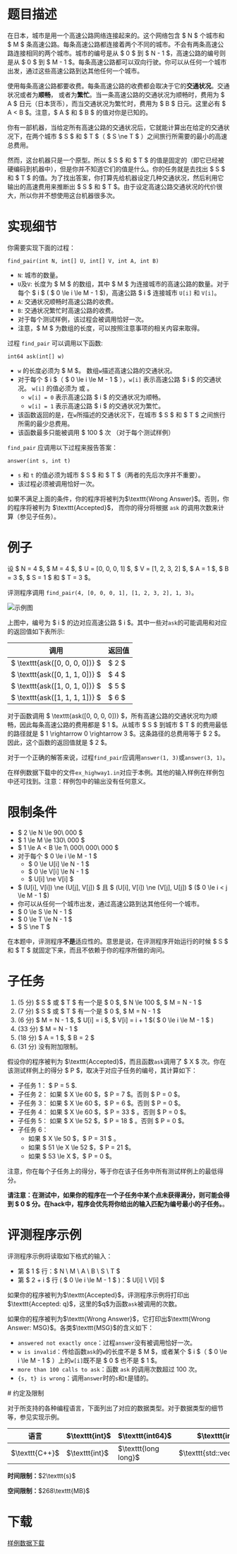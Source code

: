 # 题目描述

<p>在日本，城市是用一个高速公路网络连接起来的。这个网络包含 $ N $ 个城市和 $ M $ 条高速公路。每条高速公路都连接着两个不同的城市。不会有两条高速公路连接相同的两个城市。城市的编号是从 $ 0 $ 到 $ N - 1 $，高速公路的编号则是从 $ 0 $ 到 $ M - 1 $。每条高速公路都可以双向行驶。你可以从任何一个城市出发，通过这些高速公路到达其他任何一个城市。</p>
<p>使用每条高速公路都要收费。每条高速公路的收费都会取决于它的<strong>交通状况</strong>。交通状况或者为<strong>顺畅</strong>，
或者为<strong>繁忙</strong>。当一条高速公路的交通状况为顺畅时，费用为 $ A $ 日元（日本货币），而当交通状况为繁忙时，费用为 $ B $ 日元。这里必有 $ A &lt; B $。注意，$ A $ 和 $ B $ 的值对你是已知的。</p>
<p>你有一部机器，当给定所有高速公路的交通状况后，它就能计算出在给定的交通状况下，在两个城市 $ S $ 和 $ T $（ $ S \ne T $ ）之间旅行所需要的最小的高速总费用。</p>
<p>然而，这台机器只是一个原型。所以 $ S $ 和 $ T $ 的值是固定的（即它已经被硬编码到机器中），但是你并不知道它们的值是什么。你的任务就是去找出 $ S $ 和 $ T $ 的值。为了找出答案，你打算先给机器设定几种交通状况，然后利用它输出的高速费用来推断出 $ S $ 和 $ T $。由于设定高速公路交通状况的代价很大，所以你并不想使用这台机器很多次。</p>

# 实现细节


<p>你需要实现下面的过程：</p>
<pre><code class="sh_cpp">find_pair(int N, int[] U, int[] V, int A, int B)</code></pre>
<ul><li><code>N</code>: 城市的数量。</li>
<li><code>U</code>及<code>V</code>: 长度为 $ M $ 的数组，其中 $ M $ 为连接城市的高速公路的数量。对于每个 $ i $ ( $ 0 \le i \le M - 1 $)，高速公路 $ i $ 连接城市 <code>U[i]</code> 和 <code>V[i]</code>。</li>
<li><code>A</code>: 交通状况顺畅时高速公路的收费。</li>
<li><code>B</code>: 交通状况繁忙时高速公路的收费。</li>
<li>对于每个测试样例，该过程会被调用恰好一次。</li>
<li>注意，$ M $ 为数组的长度，可以按照注意事项的相关内容来取得。</li>
</ul><p>过程 <code>find_pair</code> 可以调用以下函数:</p>
<pre><code class="sh_cpp">int64 ask(int[] w)</code></pre>
<ul><li><code>w</code> 的长度必须为 $ M $。 数组<code>w</code>描述高速公路的交通状况。</li>
<li>对于每个 $ i $（ $ 0 \le i \le M - 1 $ ），<code>w[i]</code> 表示高速公路 $ i $ 的交通状况。 <code>w[i]</code> 的值必须为 或 。<ul><li><code>w[i] = 0</code> 表示高速公路 $ i $ 的交通状况为顺畅。</li>
<li><code>w[i] = 1</code> 表示高速公路 $ i $ 的交通状况为繁忙。</li>
</ul></li>
<li>该函数返回的是，在<code>w</code>所描述的交通状况下，在城市 $ S $ 和 $ T $ 之间旅行所需的最少总费用。</li>
<li>该函数最多只能被调用 $ 100 $ 次 （对于每个测试样例）</li>
</ul><p><code>find_pair</code> 应调用以下过程来报告答案：</p>
<pre><code class="sh_cpp">answer(int s, int t)</code></pre>
<ul><li><code>s</code> 和 <code>t</code> 的值必须为城市 $ S $ 和 $ T $（两者的先后次序并不重要）。</li>
<li>该过程必须被调用恰好一次。</li>
</ul><p>如果不满足上面的条件，你的程序将被判为$\texttt{Wrong Answer}$。否则，你的程序将被判为 $\texttt{Accepted}$，
而你的得分将根据 <code>ask</code> 的调用次数来计算（参见子任务）。</p>

# 例子


<p>设 $ N = 4 $, $ M = 4 $, $ U = [0, 0, 0, 1] $, $ V = [1, 2, 3, 2] $, $ A = 1 $, $ B = 3 $, $ S = 1 $ 和 $ T = 3 $。</p>
<p>评测程序调用 <code>find_pair(4, [0, 0, 0, 1], [1, 2, 3, 2], 1, 3)</code>。</p>
<p><img class="img-responsive center-block" src="/source/uoj/409/img/aHR0cHM6Ly9pLmxvbGkubmV0LzIwMTgvMDkvMjYvNWJhYjQ2NmUxN2VlNy5wbmc=.png" alt="示例图"/></p>
<p>上图中，编号为 $ i $ 的边对应高速公路 $ i $。其中一些对<code>ask</code>的可能调用和对应的返回值如下表所示:</p>
<div class="table-responsive">
<table class="table table-bordered table-text-center table-vertical-middle"><thead><tr><th>调用</th>
<th>返回值</th>
</tr></thead><tbody><tr><td> $ \texttt{ask([0, 0, 0, 0])} $ </td><td> $ 2 $ </td></tr><tr><td> $ \texttt{ask([0, 1, 1, 0])} $ </td><td> $ 4 $ </td></tr><tr><td> $ \texttt{ask([1, 0, 1, 0])} $ </td><td> $ 5 $ </td></tr><tr><td> $ \texttt{ask([1, 1, 1, 1])} $ </td><td> $ 6 $ </td></tr></tbody></table></div>

<p>对于函数调用 $ \texttt{ask([0, 0, 0, 0])} $，所有高速公路的交通状况均为顺畅，因此每条高速公路的费用都是 $ 1 $。从城市 $ S $ 到城市 $ T $ 的费用最低的路径就是 $ 1 \rightarrow 0 \rightarrow 3 $。这条路径的总费用等于 $ 2 $。因此，这个函数的返回值就是 $ 2 $。</p>
<p>对于一个正确的解答来说，过程<code>find_pair</code>应调用<code>answer(1, 3)</code>或<code>answer(3, 1)</code>。</p>
<p>在样例数据下载中的文件<code>ex_highway1.in</code>对应于本例。其他的输入样例在样例包中还可找到。注意：样例包中的输出没有任何意义。</p>

# 限制条件


<ul><li>$ 2 \le N \le 90\ 000 $</li>
<li>$ 1 \le M \le 130\ 000 $</li>
<li>$ 1 \le A &lt; B \le 1\ 000\ 000\ 000 $</li>
<li>对于每个 $ 0 \le i \le M - 1 $<ul><li>$ 0 \le U[i] \le N - 1 $</li>
<li>$ 0 \le V[i] \le N - 1 $</li>
<li>$ U[i] \ne V[i] $</li>
</ul></li>
<li>$ (U[i], V[i]) \ne (U[j], V[j]) $ 且 $ (U[i], V[i]) \ne (V[j], U[j]) $ ($ 0 \le i &lt; j \le M - 1 $)</li>
<li>你可以从任何一个城市出发，通过高速公路到达其他任何一个城市。</li>
<li>$ 0 \le S \le N - 1 $</li>
<li>$ 0 \le T \le N - 1 $</li>
<li>$ S \ne T $</li>
</ul><p>在本题中，评测程序<strong>不是</strong>适应性的。意思是说，在评测程序开始运行的时候 $ S $ 和 $ T $ 就固定下来，而且不依赖于你的程序所做的询问。</p>

# 子任务


<ol><li>(5 分) $ S $ 或 $ T $ 有一个是 $ 0 $, $ N \le 100 $, $ M = N - 1 $</li>
<li>(7 分) $ S $ 或 $ T $ 有一个是 $ 0 $, $ M = N - 1 $</li>
<li>(6 分) $ M = N - 1 $, $ U[i] = i $, $ V[i] = i + 1 $( $ 0 \le i \le M - 1 $ )</li>
<li>(33 分) $ M = N - 1 $</li>
<li>(18 分) $ A = 1 $, $ B = 2 $</li>
<li>(31 分) 没有附加限制。</li>
</ol><p>假设你的程序被判为 $\texttt{Accepted}$，而且函数<code>ask</code>调用了 $ X $ 次。你在该测试样例上的得分 $ P $，取决于对应子任务的编号，其计算如下：</p>
<ul><li>子任务 1： $ P = 5 $.</li>
<li>子任务 2： 如果 $ X \le 60 $，$ P = 7 $。否则 $ P = 0 $。</li>
<li>子任务 3： 如果 $ X \le 60 $，$ P = 6 $。否则 $ P = 0 $。</li>
<li>子任务 4： 如果 $ X \le 60 $，$ P = 33 $ 。否则 $ P = 0 $。</li>
<li>子任务 5： 如果 $ X \le 52 $，$ P = 18 $ 。否则 $ P = 0 $。</li>
<li>子任务 6：<ul><li>如果 $ X \le 50 $，$ P = 31 $ 。</li>
<li>如果 $ 51 \le X \le 52 $，$ P = 21 $。</li>
<li>如果 $ 53 \le X $，$ P = 0 $。</li>
</ul></li>
</ul><p>注意，你在每个子任务上的得分，等于你在该子任务中所有测试样例上的最低得分。</p>
<p><strong>请注意：在测试中，如果你的程序在一个子任务中某个点未获得满分，则可能会得到 $ 0 $ 分。在hack中，程序会优先将你给出的输入匹配为编号最小的子任务。</strong>。</p>

# 评测程序示例


<p>评测程序示例将读取如下格式的输入：</p>
<ul><li>第 $ 1 $ 行：$ N \ M \ A \ B \ S \ T $</li>
<li>第 $ 2 + i $ 行 ( $ 0 \le i \le M - 1 $ )：$ U[i] \ V[i] $</li>
</ul><p>如果你的程序被判为$\texttt{Accepted}$，评测程序示例将打印出$\texttt{Accepted: q}$，这里的$q$为函数<code>ask</code>被调用的次数。</p>
<p>如果你的程序被判为$\texttt{Wrong Answer}$，它打印出$\texttt{Wrong Answer: MSG}$。各类$\texttt{MSG}$的含义如下：</p>
<ul><li><code>answered not exactly once</code>：过程<code>answer</code>没有被调用恰好一次。</li>
<li><code>w is invalid</code>：传给函数<code>ask</code>的<code>w</code>的长度不是 $ M $，或者某个 $ i $（ $ 0 \le i \le M - 1 $ ）上的<code>w[i]</code>既不是 $ 0 $ 也不是 $ 1 $。</li>
<li><code>more than 100 calls to ask</code>：函数 <code>ask</code> 的调用次数超过 100 次。</li>
<li><code>{s, t} is wrong</code>：调用<code>answer</code>时的<code>s</code>和<code>t</code>是错的。</li>
</ul>
# 约定及限制


<p>对于所支持的各种编程语言，下面列出了对应的数据类型。对于数据类型的细节等，参见实现示例。</p>
<div class="table-responsive">
<table class="table table-bordered table-text-center table-vertical-middle"><thead><tr><th>语言</th>
<th>$\texttt{int}$</th>
<th>$\texttt{int64}$</th>
<th>$\texttt{int[]}$</th>
<th>数组$a$的长度</th>
<th>$\texttt{string}$</th>
</tr></thead><tbody><tr><td>$\texttt{C++}$</td><td>$\texttt{int}$</td><td>$\texttt{long long}$</td><td>$\texttt{std::vector&lt;int&gt;}$</td><td>$\texttt{a.size()}$</td><td>$\texttt{std::string}$</td></tr></tbody></table></div>

<p><strong>时间限制：</strong>$2\texttt{s}$</p>
<p><strong>空间限制：</strong>$268\texttt{MB}$</p>

# 下载


<p><a href="/download.php?type=problem&amp;id=409">样例数据下载</a></p>

